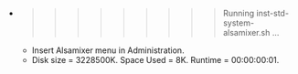 * >>>>>>>>> Running inst-std-system-alsamixer.sh ...
  * Insert Alsamixer menu in Administration.
  * Disk size = 3228500K. Space Used = 8K. Runtime = 00:00:00:01.
